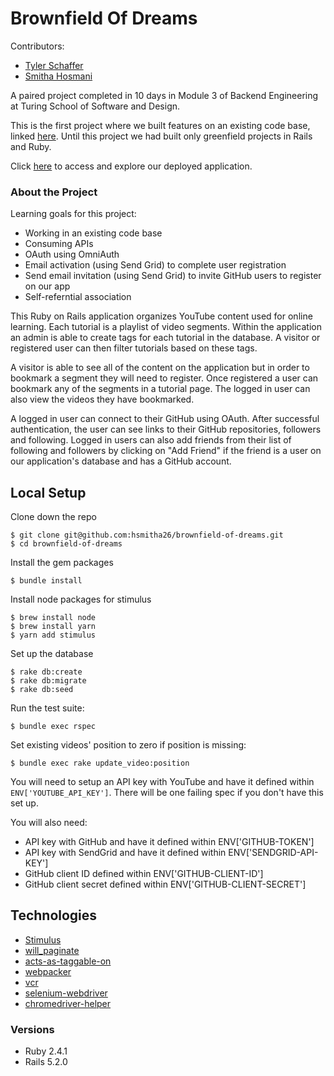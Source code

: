 # Brownfield Of Dreams

Contributors:
* [Tyler Schaffer](https://github.com/tschaffer1618)
* [Smitha Hosmani](https://github.com/hsmitha26)

A paired project completed in 10 days in Module 3 of Backend Engineering at Turing School of Software and Design.

This is the first project where we built features on an existing code base, linked [here](https://github.com/turingschool-examples/brownfield-of-dreams).  Until this project we had built only greenfield projects in Rails and Ruby.

Click [here](http://stark-everglades-18768.herokuapp.com/) to access and explore our deployed application.

### About the Project

Learning goals for this project:
* Working in an existing code base
* Consuming APIs
* OAuth using OmniAuth
* Email activation (using Send Grid) to complete user registration
* Send email invitation (using Send Grid) to invite GitHub users to register on our app
* Self-referntial association


This Ruby on Rails application organizes YouTube content used for online learning. Each tutorial is a playlist of video segments. Within the application an admin is able to create tags for each tutorial in the database. A visitor or registered user can then filter tutorials based on these tags.

A visitor is able to see all of the content on the application but in order to bookmark a segment they will need to register. Once registered a user can bookmark any of the segments in a tutorial page. The logged in user can also view the videos they have bookmarked.

A logged in user can connect to their GitHub using OAuth.  After successful authentication, the user can see links to their GitHub repositories, followers and following.  Logged in users can also add friends from their list of following and followers by clicking on "Add Friend" if the friend is a user on our application's database and has a GitHub account.

## Local Setup

Clone down the repo
```
$ git clone git@github.com:hsmitha26/brownfield-of-dreams.git
$ cd brownfield-of-dreams
```

Install the gem packages
```
$ bundle install
```

Install node packages for stimulus
```
$ brew install node
$ brew install yarn
$ yarn add stimulus
```

Set up the database
```
$ rake db:create
$ rake db:migrate
$ rake db:seed
```

Run the test suite:
```
$ bundle exec rspec
```

Set existing videos' position to zero if position is missing:
```
$ bundle exec rake update_video:position
```

You will need to setup an API key with YouTube and have it defined within `ENV['YOUTUBE_API_KEY']`. There will be one failing spec if you don't have this set up.

You will also need:
* API key with GitHub and have it defined within ENV['GITHUB-TOKEN']
* API key with SendGrid and have it defined within ENV['SENDGRID-API-KEY']
* GitHub client ID defined within ENV['GITHUB-CLIENT-ID']
* GitHub client secret defined within ENV['GITHUB-CLIENT-SECRET']

## Technologies
* [Stimulus](https://github.com/stimulusjs/stimulus)
* [will_paginate](https://github.com/mislav/will_paginate)
* [acts-as-taggable-on](https://github.com/mbleigh/acts-as-taggable-on)
* [webpacker](https://github.com/rails/webpacker)
* [vcr](https://github.com/vcr/vcr)
* [selenium-webdriver](https://www.seleniumhq.org/docs/03_webdriver.jsp)
* [chromedriver-helper](http://chromedriver.chromium.org/)

### Versions
* Ruby 2.4.1
* Rails 5.2.0
